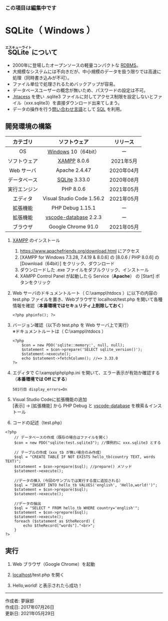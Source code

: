### <b>この項目は編集中です</b>

# SQLite（ Windows ）

## <ruby>SQLite<rt>エスキューライト</rt></ruby> について

* 2000年に登場したオープンソースの軽量コンパクトな [RDBMS](http://bit.ly/2lunAUm)。
* 大規模なシステムには不向きだが、中小規模のデータを扱う限りでは高速に処理（同時書き込みが不可）。
* ファイル単位で処理されるためバックアップが容易。
* データベースユーザーの概念が無いため、パスワードの設定は不可。
* [.htacess](http://www.weblio.jp/content/Htaccess) を使い .sqlite3 ファイルに対してアクセス制限を設定しないとファイル（xxx.sqlite3）を直接ダウンロード出来てしまう。
* データの操作を行う[問い合わせ言語](http://bit.ly/2mvUUPR)として [SQL](https://ja.wikipedia.org/wiki/SQL) を利用。

## 開発環境の構築

|カテゴリ|ソフトウェア|リリース|
|:--:|:--:|:--:|
|OS|[Windows](https://ja.wikipedia.org/wiki/Microsoft_Windows) 10（64bit）|ー|
|ソフトウェア|[XAMPP](https://ja.wikipedia.org/wiki/XAMPP) 8.0.6|2021年5月|
|Web サーバ|Apache 2.4.47|2020年04月|
|データベース|[SQLite](https://ja.wikipedia.org/wiki/SQLite) 3.33.0|2020年08月|
|実行エンジン|PHP 8.0.6|2021年05月|
|エディタ|Visual Studio Code 1.56.2|2021年05月|
|拡張機能|PHP Debug 1.15.1|ー|
|拡張機能|[vscode-database](http://bit.ly/2mh8nYF) 2.2.3|ー|
|ブラウザ|Google Chrome 91.0|2021年05月|

1. [XAMPP](https://ja.wikipedia.org/wiki/XAMPP) のインストール
    1. https://www.apachefriends.org/download.html にアクセス
    1. [XAMPP for Windows 7.3.28, 7.4.19 & 8.0.6] の [8.0.6 / PHP 8.0.6] の [Download（64bit）] をクリック、ダウンロード
    1. ダウンロードした .exe ファイルをダブルクリック、インストール
    1. XAMPP Control Panel が起動したら Service（<b>Apache</b>） の [Start] ボタンをクリック

1. Web サーバのドキュメントルート（ C:\xampp\htdocs ）に以下の内容の test.php ファイルを置き、Webブラウザで localhost/test.php を開いて各種情報を確認（<b>本番環境ではセキュリティ上削除しておく</b>）
    ```
    <?php phpinfo(); ?>
    ```

1. バージョン確認（以下の test.php を Web サーバ上で実行）  
    ※ドキュメントルートは（ C:\xampp\htdocs ）
    ```
    <?php
        $con = new PDO('sqlite::memory:', null, null);
        $statement = $con->prepare('SELECT sqlite_version()');
        $statement->execute();
        echo $statement->fetchColumn(); //=> 3.33.0
    ?>
    ```

1. エディタで C:\xampp\php\php.ini を開いて、エラー表示が有効か確認する（<b>本番環境では Off にする</b>）
    ```
    501行目 display_errors=On  
    ```

1. Visual Studio Codeに拡張機能の追加  
    [表示] → [拡張機能] から PHP Debug と [vscode-database](http://bit.ly/2mh8nYF) を検索＆インストール


1. コードの記述（test.php）
```
<?php
    // データベースの作成（既存の場合はファイルを開く）
    $con = new PDO("sqlite:test.sqlite3"); //慣例的に xxx.sqlite3 とする

    // テーブルの作成（xxx_tb が無い場合のみ作成）
    $sql = "CREATE TABLE IF NOT EXISTS hello_tb(country TEXT, words TEXT)";
    $statement = $con->prepare($sql); //prepare() メソッド
    $statement->execute();

    //データの挿入（今回のサンプルでは実行する度に追加される）
    $sql = "INSERT INTO hello_tb VALUES('english', 'Hello,world!')";
    $statement = $con->prepare($sql);
    $statement->execute();

    //データの抽出
    $sql = "SELECT * FROM hello_tb WHERE country='english'";
    $statement = $con->prepare($sql);
    $statement->execute();
    foreach ($statement as $theRecord) {
        echo $theRecord["words"]."<br>";
    }
?>
```

## 実行

1. Web ブラウザ（Google Chrome）を起動

1. [localhost](https://ja.wikipedia.org/wiki/Localhost)/test.php を開く

1. Hello,world! と表示されたら成功！

***
作成者: 夢寐郎  
作成日: 2017年07月26日  
更新日: 2021年05月29日